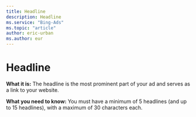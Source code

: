 ```yaml
---
title: Headline
description: Headline
ms.service: "Bing-Ads"
ms.topic: "article"
author: eric-urban
ms.author: eur
---
```


# Headline

**What it is:**  The headline is the most prominent part of your ad and serves as a link to your website.

**What you need to know:**  You must have a minimum of 5 headlines (and up to 15 headlines), with a maximum of 30 characters each.



